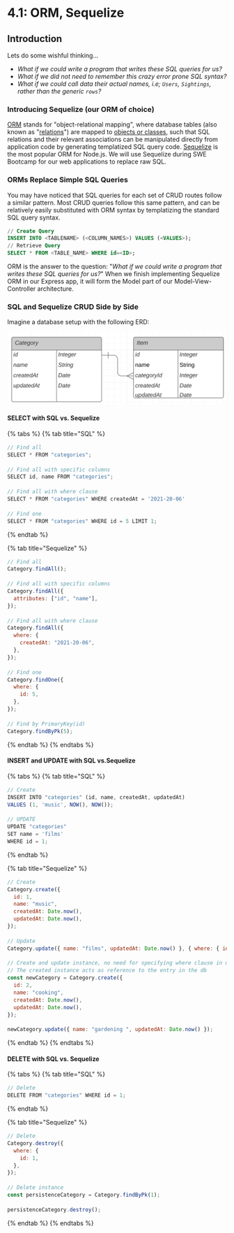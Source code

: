 # 4.1: ORM, Sequelize

## Introduction

Lets do some wishful thinking...

- _What if we could write a program that writes these SQL queries for us?_
- _What if we did not need to remember this crazy error prone SQL syntax?_
- _What if we could call data their actual names, i.e; `Users`, `Sightings`, rather than the generic `rows`?_

### Introducing Sequelize (our ORM of choice)

[ORM](https://en.wikipedia.org/wiki/Object%E2%80%93relational_mapping) stands for "object-relational mapping", where database tables (also known as "[relations](<https://en.wikipedia.org/wiki/Relation_(database)>)") are mapped to [objects or classes](<https://en.wikipedia.org/wiki/Object_(computer_science)#:~:text=An%20object%20is%20an%20abstract,found%20in%20the%20real%20world.>), such that SQL relations and their relevant associations can be manipulated directly from application code by generating templatized SQL query code. [Sequelize](https://sequelize.org) is the most popular ORM for Node.js. We will use Sequelize during SWE Bootcamp for our web applications to replace raw SQL.

### ORMs Replace Simple SQL Queries

You may have noticed that SQL queries for each set of CRUD routes follow a similar pattern. Most CRUD queries follow this same pattern, and can be relatively easily substituted with ORM syntax by templatizing the standard SQL query syntax.

```sql
// Create Query
INSERT INTO <TABLENAME> (<COLUMN_NAMES>) VALUES (<VALUES>);
// Retrieve Query
SELECT * FROM <TABLE_NAME> WHERE id=<ID>;
```

ORM is the answer to the question: "_What if we could write a program that writes these SQL queries for us?_" When we finish implementing Sequelize ORM in our Express app, it will form the Model part of our Model-View-Controller architecture.

### SQL and Sequelize CRUD Side by Side

Imagine a database setup with the following ERD:

![](../../.gitbook/assets/category-item-erd-wide2.png)

#### SELECT with SQL vs. Sequelize

{% tabs %}
{% tab title="SQL" %}

```javascript
// Find all
SELECT * FROM "categories";

// Find all with specific columns
SELECT id, name FROM "categories";

// Find all with where clause
SELECT * FROM "categories" WHERE createdAt = '2021-20-06'

// Find one
SELECT * FROM "categories" WHERE id = 5 LIMIT 1;
```

{% endtab %}

{% tab title="Sequelize" %}

```javascript
// Find all
Category.findAll();

// Find all with specific columns
Category.findAll({
  attributes: ["id", "name"],
});

// Find all with where clause
Category.findAll({
  where: {
    createdAt: "2021-20-06",
  },
});

// Find one
Category.findOne({
  where: {
    id: 5,
  },
});

// Find by PrimaryKey(id)
Category.findByPk(5);
```

{% endtab %}
{% endtabs %}

#### INSERT and UPDATE with SQL vs.Sequelize

{% tabs %}
{% tab title="SQL" %}

```javascript
// Create
INSERT INTO "categories" (id, name, createdAt, updatedAt)
VALUES (1, 'music', NOW(), NOW());

// UPDATE
UPDATE "categories"
SET name = 'films'
WHERE id = 1;
```

{% endtab %}

{% tab title="Sequelize" %}

```javascript
// Create
Category.create({
  id: 1,
  name: "music",
  createdAt: Date.now(),
  updatedAt: Date.now(),
});

// Update
Category.update({ name: "films", updatedAt: Date.now() }, { where: { id: 1 } });

// Create and update instance, no need for specifying where clause in update
// The created instance acts as reference to the entry in the db
const newCategory = Category.create({
  id: 2,
  name: "cooking",
  createdAt: Date.now(),
  updatedAt: Date.now(),
});

newCategory.update({ name: "gardening ", updatedAt: Date.now() });
```

{% endtab %}
{% endtabs %}

#### DELETE with SQL vs. Sequelize

{% tabs %}
{% tab title="SQL" %}

```javascript
// Delete
DELETE FROM "categories" WHERE id = 1;
```

{% endtab %}

{% tab title="Sequelize" %}

```javascript
// Delete
Category.destroy({
  where: {
    id: 1,
  },
});

// Delete instance
const persistenceCategory = Category.findByPk(1);

persistenceCategory.destroy();
```

{% endtab %}
{% endtabs %}

####
